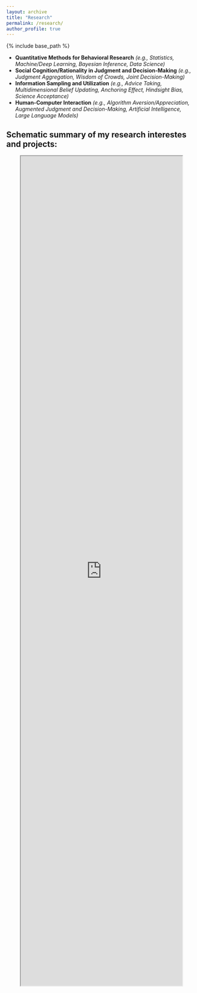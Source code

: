 ```yaml
---
layout: archive
title: "Research"
permalink: /research/
author_profile: true
---
```


{% include base_path %}

- <b>Quantitative Methods for Behavioral Research</b> <i>(e.g., Statistics, Machine/Deep Learning, Bayesian Inference, Data Science)</i>
-	<b>Social Cognition/Rationality in Judgment and Decision-Making</b> <i>(e.g., Judgment Aggregation, Wisdom of Crowds, Joint Decision-Making)</i>
-	<b>Information Sampling and Utilization</b> <i>(e.g., Advice Taking, Multidimensional Belief Updating, Anchoring Effect, Hindsight Bias, Science Acceptance)</i>
-	<b>Human-Computer Interaction</b> <i>(e.g., Algorithm Aversion/Appreciation, Augmented Judgment and Decision-Making, Artificial Intelligence, Large Language Models)</i>


## Schematic summary of my research interestes and projects:

<div style="text-align: center"> 
  <iframe src="https://drive.google.com/file/d/11Ar0HXOfNkAxqcWyDZTlQ8ZeMAeLh17d/preview" width="85%" height="56.25%"></iframe>
</div>

